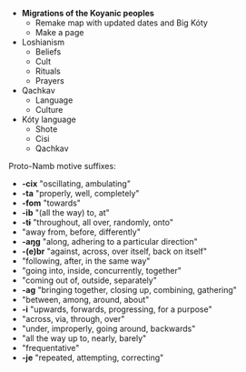 - **Migrations of the Koyanic peoples**
	- Remake map with updated dates and Big Kóty
	- Make a page
- Loshianism
	- Beliefs
	- Cult
	- Rituals
	- Prayers
- Qachkav
	- Language
	- Culture
- Kóty language
	- Shote
	- Cisi
	- Qachkav 


Proto-Namb motive suffixes:
- **-cix** "oscillating, ambulating"
- **-ta** "properly, well, completely"
- **-fom** "towards"
- **-ib** "(all the way) to, at"
- **-tɨ** "throughout, all over, randomly, onto"
- "away from, before, differently"
- **-aŋg** "along, adhering to a particular direction"
- **-(e)br** "against, across, over itself, back on itself"
- "following, after, in the same way"
- "going into, inside, concurrently, together"
- "coming out of, outside, separately"
- **-ag** "bringing together, closing up, combining, gathering"
- "between, among, around, about"
- **-i** "upwards, forwards, progressing, for a purpose"
- "across, via, through, over"
- "under, improperly, going around, backwards"
- "all the way up to, nearly, barely"
- "frequentative"
- **-je** "repeated, attempting, correcting"
